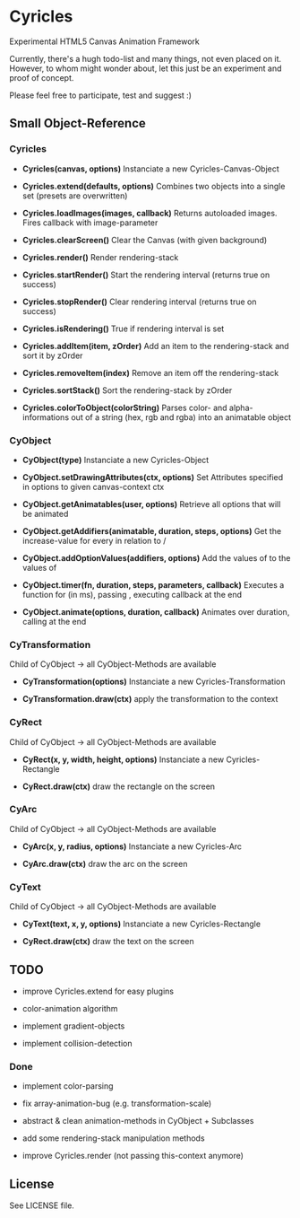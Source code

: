 # Cyricles #

Experimental HTML5 Canvas Animation Framework

Currently, there's a hugh todo-list and many things, not even
placed on it. However, to whom might wonder about, let this
just be an experiment and proof of concept.

Please feel free to participate, test and suggest :)

## Small Object-Reference ##

### Cyricles ###

*   **Cyricles(canvas, options)**
    Instanciate a new Cyricles-Canvas-Object

*   **Cyricles.extend(defaults, options)**
    Combines two objects into a single set (presets are overwritten)

*   **Cyricles.loadImages(images, callback)**
    Returns autoloaded images. Fires callback with image-parameter

*   **Cyricles.clearScreen()**
    Clear the Canvas (with given background)

*   **Cyricles.render()**
    Render rendering-stack

*   **Cyricles.startRender()**
    Start the rendering interval (returns true on success)

*   **Cyricles.stopRender()**
    Clear rendering interval (returns true on success)

*   **Cyricles.isRendering()**
    True if rendering interval is set

*   **Cyricles.addItem(item, zOrder)**
    Add an item to the rendering-stack and sort it by zOrder

*   **Cyricles.removeItem(index)**
    Remove an item off the rendering-stack

*   **Cyricles.sortStack()**
    Sort the rendering-stack by zOrder

*   **Cyricles.colorToObject(colorString)**
    Parses color- and alpha-informations out of a string (hex, rgb and rgba) into an animatable object


### CyObject ###

*   **CyObject(type)**
    Instanciate a new Cyricles-Object

*   **CyObject.setDrawingAttributes(ctx, options)**
    Set Attributes specified in options to given canvas-context ctx

*   **CyObject.getAnimatables(user, options)**
    Retrieve all options that will be animated

*   **CyObject.getAddifiers(animatable, duration, steps, options)**
    Get the increase-value <addifier> for every <animatable> in relation to <duration> / <steps>

*   **CyObject.addOptionValues(addifiers, options)**
    Add the values of <addifiers> to the values of <options>

*   **CyObject.timer(fn, duration, steps, parameters, callback)**
    Executes a function <fn> for <duration> (in <steps> ms), passing <parameters>, executing callback at the end

*   **CyObject.animate(options, duration, callback)**
    Animates <options> over duration, calling <callback> at the end


### CyTransformation ###
Child of CyObject -> all CyObject-Methods are available

*   **CyTransformation(options)**
    Instanciate a new Cyricles-Transformation

*   **CyTransformation.draw(ctx)**
    apply the transformation to the context


### CyRect ###
Child of CyObject -> all CyObject-Methods are available

*   **CyRect(x, y, width, height, options)**
    Instanciate a new Cyricles-Rectangle

*   **CyRect.draw(ctx)**
    draw the rectangle on the screen

### CyArc ###
Child of CyObject -> all CyObject-Methods are available

*   **CyArc(x, y, radius, options)**
    Instanciate a new Cyricles-Arc

*   **CyArc.draw(ctx)**
    draw the arc on the screen

### CyText ###
Child of CyObject -> all CyObject-Methods are available

*   **CyText(text, x, y, options)**
    Instanciate a new Cyricles-Rectangle

*   **CyRect.draw(ctx)**
    draw the text on the screen


## TODO ##

*   improve Cyricles.extend for easy plugins

*   color-animation algorithm

*   implement gradient-objects

*   implement collision-detection

### Done ###

*   implement color-parsing

*   fix array-animation-bug (e.g. transformation-scale)

*   abstract & clean animation-methods in CyObject + Subclasses

*   add some rendering-stack manipulation methods

*   improve Cyricles.render (not passing this-context anymore)

## License ##

See LICENSE file.